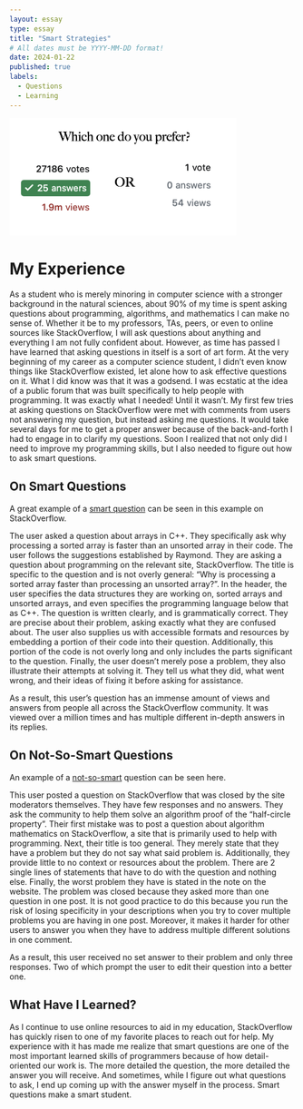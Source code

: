 ```yaml
---
layout: essay
type: essay
title: "Smart Strategies"
# All dates must be YYYY-MM-DD format!
date: 2024-01-22
published: true
labels:
  - Questions
  - Learning
---
```

<div class="text-center p-4">
  <img width="400px" src="../img/EssayImages/SmartQuestion" class="img-thumbnail" >
</div>

# My Experience
As a student who is merely minoring in computer science with a stronger background in the natural sciences, about 90% of my time is spent asking questions about programming, algorithms, and mathematics I can make no sense of. Whether it be to my professors, TAs, peers, or even to online sources like StackOverflow, I will ask questions about anything and everything I am not fully confident about. However, as time has passed I have learned that asking questions in itself is a sort of art form. At the very beginning of my career as a computer science student, I didn’t even know things like StackOverflow existed, let alone how to ask effective questions on it. What I did know was that it was a godsend. I was ecstatic at the idea of a public forum that was built specifically to help people with programming. It was exactly what I needed! Until it wasn’t. My first few tries at asking questions on StackOverflow were met with comments from users not answering my question, but instead asking me questions. It would take several days for me to get a proper answer because of the back-and-forth I had to engage in to clarify my questions. Soon I realized that not only did I need to improve my programming skills, but I also needed to figure out how to ask smart questions.

## On Smart Questions
A great example of a [smart question](https://stackoverflow.com/questions/11227809/why-is-processing-a-sorted-array-faster-than-processing-an-unsorted-array) can be seen in this example on StackOverflow.

The user asked a question about arrays in C++. They specifically ask why processing a sorted array is faster than an unsorted array in their code. The user follows the suggestions established by Raymond. They are asking a question about programming on the relevant site, StackOverflow. The title is specific to the question and is not overly general: “Why is processing a sorted array faster than processing an unsorted array?”. In the header, the user specifies the data structures they are working on, sorted arrays and unsorted arrays, and even specifies the programming language below that as C++. The question is written clearly, and is grammatically correct. They are precise about their problem, asking exactly what they are confused about. The user also supplies us with accessible formats and resources by embedding a portion of their code into their question. Additionally, this portion of the code is not overly long and only includes the parts significant to the question. Finally, the user doesn’t merely pose a problem, they also illustrate their attempts at solving it. They tell us what they did, what went wrong, and their ideas of fixing it before asking for assistance.  

As a result, this user’s question has an immense amount of views and answers from people all across the StackOverflow community. It was viewed over a million times and has multiple different in-depth answers in its replies. 

## On Not-So-Smart Questions
An example of a [not-so-smart](https://stackoverflow.com/questions/77199547/i-want-to-solve-this-algorithm-problem-about-fiding-semicircle) question can be seen here.

This user posted a question on StackOverflow that was closed by the site moderators themselves. They have few responses and no answers. They ask the community to help them solve an algorithm proof of the “half-circle property”. Their first mistake was to post a question about algorithm mathematics on StackOverflow, a site that is primarily used to help with programming. Next, their title is too general. They merely state that they have a problem but they do not say what said problem is. Additionally, they provide little to no context or resources about the problem. There are 2 single lines of statements that have to do with the question and nothing else. Finally, the worst problem they have is stated in the note on the website. The problem was closed because they asked more than one question in one post. It is not good practice to do this because you run the risk of losing specificity in your descriptions when you try to cover multiple problems you are having in one post. Moreover, it makes it harder for other users to answer you when they have to address multiple different solutions in one comment.  

As a result, this user received no set answer to their problem and only three responses. Two of which prompt the user to edit their question into a better one.

## What Have I Learned?
As I continue to use online resources to aid in my education, StackOverflow has quickly risen to one of my favorite places to reach out for help. My experience with it has made me realize that smart questions are one of the most important learned skills of programmers because of how detail-oriented our work is. The more detailed the question, the more detailed the answer you will receive. And sometimes, while I figure out what questions to ask, I end up coming up with the answer myself in the process. Smart questions make a smart student.

